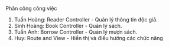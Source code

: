 Phân công công việc

1. Tuấn Hoàng: Reader Controller - Quản lý thông tin độc giả.
2. Sinh Hoàng: Book Controller - Quản lý sách.
3. Tuấn Anh: Borrow Controller - Quản lý mượn sách.
4. Huy: Route and View - Hiển thị và điều hướng các chức năng

